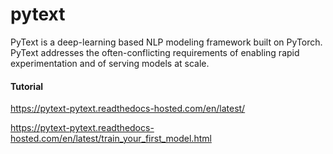 # pytext

PyText is a deep-learning based NLP modeling framework built on PyTorch. PyText addresses the often-conflicting requirements of enabling rapid experimentation and of serving models at scale.



#### Tutorial

https://pytext-pytext.readthedocs-hosted.com/en/latest/

https://pytext-pytext.readthedocs-hosted.com/en/latest/train_your_first_model.html